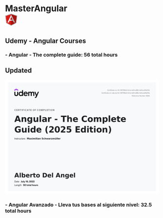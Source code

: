 # MasterAngular <div><img src="https://github.com/Rockstar4400/Rockstar4400/blob/main/icons/angular-icon.svg" title="Angular" alt="Angular" width="40" height="40"/>&nbsp;
</div>

## Udemy - Angular Courses

### - Angular - The complete guide: 56 total hours
## Updated

![alt text](https://github.com/Rockstar4400/ContinuosLearning/blob/main/MasterAngular/Udemy-AngularCourses/Certificates/UC-067f36e3-0c1a-4ef4-a59b-4e0cce00a72a.jpg?raw=true)


### - Angular Avanzado - Lleva tus bases al siguiente nivel: 32.5 total hours 